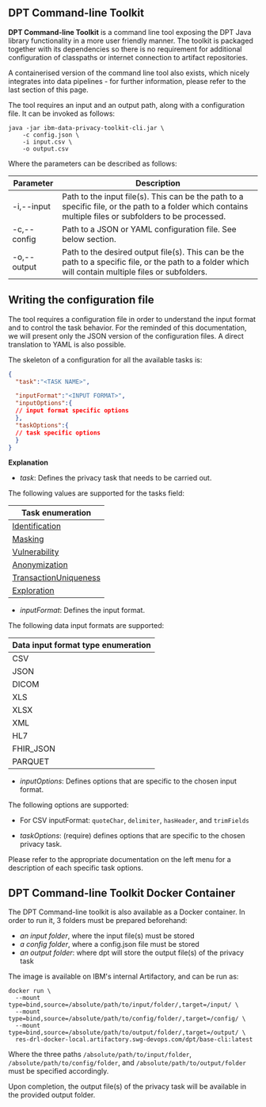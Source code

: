 ## DPT Command-line Toolkit

**DPT Command-line Toolkit** is a command line tool exposing the DPT Java library functionality in a more user friendly manner. The toolkit is packaged together with its dependencies so there is no requirement for additional configuration of classpaths or internet connection to artifact repositories.

A containerised version of the command line tool also exists, which nicely integrates into data pipelines - for further information, please refer to the last section of this page.

The tool requires an input and an output path, along with a configuration file. It can be invoked as follows:

```
java -jar ibm-data-privacy-toolkit-cli.jar \
	-c config.json \
	-i input.csv \
	-o output.csv
```

Where the parameters can be described as follows:

|Parameter|Description|
|---------|-----------|
|-i,--input <arg>|Path to the input file(s). This can be the path to a specific file, or the path to a folder which contains multiple files or subfolders to be processed.|
|-c,--config <arg>|Path to a JSON or YAML configuration file. See below section.
|-o,--output <arg>|Path to the desired output file(s). This can be the path to a specific file, or the path to a folder which will contain multiple files or subfolders.|


## Writing the configuration file

The tool requires a configuration file in order to understand the input format and to control the task behavior.
For the reminded of this documentation, we will present only the JSON version of the configuration files. A direct translation to YAML is also possible.

The skeleton of a configuration for all the available tasks is:

```json
{
  "task":"<TASK NAME>",

  "inputFormat":"<INPUT FORMAT>",
  "inputOptions":{
  // input format specific options
  },
  "taskOptions":{
  // task specific options
  }
}
```

**Explanation**

* *task*: Defines the privacy task that needs to be carried out.

The following values are supported for the tasks field:

|Task enumeration|
|----|
|[Identification](identification.md)|
|[Masking](masking.md)|
|[Vulnerability](vulnerability.md)|
|[Anonymization](anonymization.md)|
|[TransactionUniqueness](transaction_uniqueness.md)|
|[Exploration](exploration.md)|

* *inputFormat*: Defines the input format.

The following data input formats are supported:

|Data input format type enumeration|
|----|
|CSV|
|JSON|
|DICOM|
|XLS|
|XLSX|
|XML|
|HL7|
|FHIR_JSON|
|PARQUET|

* *inputOptions*: Defines options that are specific to the chosen input format.

The following options are supported:

* For CSV inputFormat: `quoteChar`, `delimiter`, `hasHeader`, and `trimFields`

* *taskOptions*: (require) defines options that are specific to the chosen privacy task.

Please refer to the appropriate documentation on the left menu for a description of each specific task options.

## DPT Command-line Toolkit Docker Container

The DPT Command-line toolkit is also available as a Docker container. In order to run it, 3 folders must be prepared beforehand:

* *an input folder*, where the input file(s) must be stored
* *a config folder*, where a config.json file must be stored
* *an output folder*: where dpt will store the output file(s) of the privacy task

The image is available on IBM's internal Artifactory, and can be run as:

```
docker run \
  --mount type=bind,source=/absolute/path/to/input/folder/,target=/input/ \
  --mount type=bind,source=/absolute/path/to/config/folder/,target=/config/ \
  --mount type=bind,source=/absolute/path/to/output/folder/,target=/output/ \
  res-drl-docker-local.artifactory.swg-devops.com/dpt/base-cli:latest
```

Where the three paths `/absolute/path/to/input/folder`, `/absolute/path/to/config/folder`, and `/absolute/path/to/output/folder` must be specified accordingly.

Upon completion, the output file(s) of the privacy task will be available in the provided output folder.


